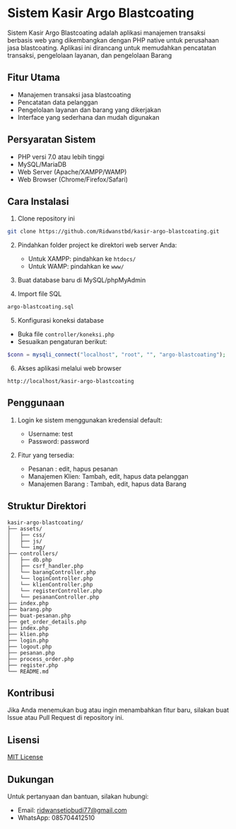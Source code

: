 # Sistem Kasir Argo Blastcoating

Sistem Kasir Argo Blastcoating adalah aplikasi manajemen transaksi berbasis web yang dikembangkan dengan PHP native untuk perusahaan jasa blastcoating. Aplikasi ini dirancang untuk memudahkan pencatatan transaksi, pengelolaan layanan, dan pengelolaan Barang

## Fitur Utama

- Manajemen transaksi jasa blastcoating
- Pencatatan data pelanggan
- Pengelolaan layanan dan barang yang dikerjakan
- Interface yang sederhana dan mudah digunakan

## Persyaratan Sistem

- PHP versi 7.0 atau lebih tinggi
- MySQL/MariaDB
- Web Server (Apache/XAMPP/WAMP)
- Web Browser (Chrome/Firefox/Safari)

## Cara Instalasi

1. Clone repository ini

```bash
git clone https://github.com/Ridwanstbd/kasir-argo-blastcoating.git
```

2. Pindahkan folder project ke direktori web server Anda:

   - Untuk XAMPP: pindahkan ke `htdocs/`
   - Untuk WAMP: pindahkan ke `www/`

3. Buat database baru di MySQL/phpMyAdmin

4. Import file SQL

```bash
argo-blastcoating.sql
```

5. Konfigurasi koneksi database

- Buka file `controller/koneksi.php`
- Sesuaikan pengaturan berikut:

```php
$conn = mysqli_connect("localhost", "root", "", "argo-blastcoating");
```

6. Akses aplikasi melalui web browser

```
http://localhost/kasir-argo-blastcoating
```

## Penggunaan

1. Login ke sistem menggunakan kredensial default:

   - Username: test
   - Password: password

2. Fitur yang tersedia:
   - Pesanan : edit, hapus pesanan
   - Manajemen Klien: Tambah, edit, hapus data pelanggan
   - Manajemen Barang : Tambah, edit, hapus data Barang

## Struktur Direktori

```
kasir-argo-blastcoating/
├── assets/
│   ├── css/
│   ├── js/
│   └── img/
├── controllers/
│   ├── db.php
│   ├── csrf_handler.php
│   └── barangController.php
│   └── loginController.php
│   └── klienController.php
│   └── registerController.php
│   └── pesananController.php
├── index.php
├── barang.php
├── buat-pesanan.php
├── get_order_details.php
├── index.php
├── klien.php
├── login.php
├── logout.php
├── pesanan.php
├── process_order.php
├── register.php
└── README.md
```

## Kontribusi

Jika Anda menemukan bug atau ingin menambahkan fitur baru, silakan buat Issue atau Pull Request di repository ini.

## Lisensi

[MIT License](LICENSE)

## Dukungan

Untuk pertanyaan dan bantuan, silakan hubungi:

- Email: ridwansetiobudi77@gmail.com
- WhatsApp: 085704412510

